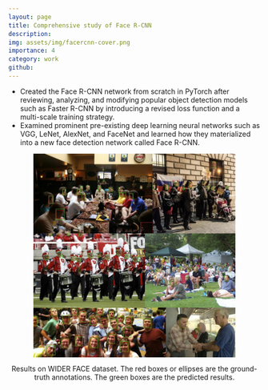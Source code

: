```yaml
---
layout: page
title: Comprehensive study of Face R-CNN
description:
img: assets/img/facercnn-cover.png
importance: 4
category: work
github: 
---
```


- Created the Face R-CNN network from scratch in PyTorch after reviewing, analyzing, and modifying popular object detection models such as Faster R-CNN by introducing a revised loss function and a multi-scale training strategy.
- Examined prominent pre-existing deep learning neural networks such as VGG, LeNet, AlexNet, and FaceNet and learned how they materialized into a new face detection network called Face R-CNN.


<div align="center"><img src="/assets/img/facercnn-results.png" align="center" width="80%">

<p align="center">
Results on WIDER FACE dataset. The red boxes or ellipses are the ground-truth annotations. The green boxes are the predicted results.
</div>
